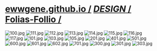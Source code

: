 ﻿
# [ewwgene.github.io /](https://ewwgene.github.io/) [_DESIGN_ /](https://ewwgene.github.io/DESIGN) [Folias-Follio /](https://ewwgene.github.io/Folias-Follio)

<a id="100"></a> ![100.jpg](https://ewwgene.github.io/Folias-Follio/100.jpg)
<a id="111"></a> ![111.jpg](https://ewwgene.github.io/Folias-Follio/111.jpg)
<a id="112"></a> ![112.jpg](https://ewwgene.github.io/Folias-Follio/112.jpg)
<a id="113"></a> ![113.jpg](https://ewwgene.github.io/Folias-Follio/113.jpg)
<a id="114"></a> ![114.jpg](https://ewwgene.github.io/Folias-Follio/114.jpg)
<a id="115"></a> ![115.jpg](https://ewwgene.github.io/Folias-Follio/115.jpg)
<a id="116"></a> ![116.jpg](https://ewwgene.github.io/Folias-Follio/116.jpg)
<a id="117"></a> ![117.jpg](https://ewwgene.github.io/Folias-Follio/117.jpg)
<a id="101m"></a> ![101.jpg](https://ewwgene.github.io/Folias-Follio/Making/101.jpg)
<a id="103m"></a> ![103.jpg](https://ewwgene.github.io/Folias-Follio/Making/103.jpg)
<a id="105m"></a> ![105.jpg](https://ewwgene.github.io/Folias-Follio/Making/105.jpg)
<a id="201m"></a> ![201.jpg](https://ewwgene.github.io/Folias-Follio/Making/201.jpg)
<a id="401m"></a> ![401.jpg](https://ewwgene.github.io/Folias-Follio/Making/401.jpg)
<a id="501m"></a> ![501.jpg](https://ewwgene.github.io/Folias-Follio/Making/501.jpg)
<a id="600m"></a> ![600.jpg](https://ewwgene.github.io/Folias-Follio/Making/600.jpg)
<a id="601m"></a> ![601.jpg](https://ewwgene.github.io/Folias-Follio/Making/601.jpg)
<a id="602m"></a> ![602.jpg](https://ewwgene.github.io/Folias-Follio/Making/602.jpg)
<a id="701m"></a> ![701.jpg](https://ewwgene.github.io/Folias-Follio/Making/701.jpg)
<a id="300"></a> ![300.jpg](https://ewwgene.github.io/Folias-Follio/300.jpg)
<a id="301"></a> ![301.jpg](https://ewwgene.github.io/Folias-Follio/301.jpg)
<a id="303"></a> ![303.jpg](https://ewwgene.github.io/Folias-Follio/303.jpg)

